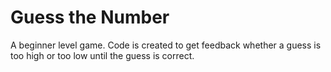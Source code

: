 # Guess the Number
A beginner level game. Code is created to get feedback whether a guess is too high or too low until the guess is correct. 

